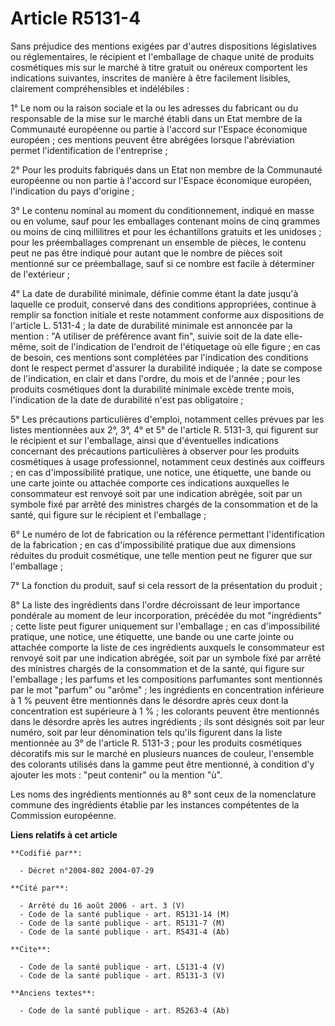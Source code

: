 # Article R5131-4

Sans préjudice des mentions exigées par d'autres dispositions législatives ou réglementaires, le récipient et l'emballage de
chaque unité de produits cosmétiques mis sur le marché à titre gratuit ou onéreux comportent les indications suivantes,
inscrites de manière à être facilement lisibles, clairement compréhensibles et indélébiles :

1° Le nom ou la raison sociale et la ou les adresses du fabricant ou du responsable de la mise sur le marché établi dans un
Etat membre de la Communauté européenne ou partie à l'accord sur l'Espace économique européen ; ces mentions peuvent être
abrégées lorsque l'abréviation permet l'identification de l'entreprise ;

2° Pour les produits fabriqués dans un Etat non membre de la Communauté européenne ou non partie à l'accord sur l'Espace
économique européen, l'indication du pays d'origine ;

3° Le contenu nominal au moment du conditionnement, indiqué en masse ou en volume, sauf pour les emballages contenant moins
de cinq grammes ou moins de cinq millilitres et pour les échantillons gratuits et les unidoses ; pour les préemballages
comprenant un ensemble de pièces, le contenu peut ne pas être indiqué pour autant que le nombre de pièces soit mentionné sur
ce préemballage, sauf si ce nombre est facile à déterminer de l'extérieur ;

4° La date de durabilité minimale, définie comme étant la date jusqu'à laquelle ce produit, conservé dans des conditions
appropriées, continue à remplir sa fonction initiale et reste notamment conforme aux dispositions de l'article L. 5131-4 ; la
date de durabilité minimale est annoncée par la mention : "A utiliser de préférence avant fin", suivie soit de la date elle-
même, soit de l'indication de l'endroit de l'étiquetage où elle figure ; en cas de besoin, ces mentions sont complétées par
l'indication des conditions dont le respect permet d'assurer la durabilité indiquée ; la date se compose de l'indication, en
clair et dans l'ordre, du mois et de l'année ; pour les produits cosmétiques dont la durabilité minimale excède trente mois,
l'indication de la date de durabilité n'est pas obligatoire ;

5° Les précautions particulières d'emploi, notamment celles prévues par les listes mentionnées aux 2°, 3°, 4° et 5° de
l'article R. 5131-3, qui figurent sur le récipient et sur l'emballage, ainsi que d'éventuelles indications concernant des
précautions particulières à observer pour les produits cosmétiques à usage professionnel, notamment ceux destinés aux
coiffeurs ; en cas d'impossibilité pratique, une notice, une étiquette, une bande ou une carte jointe ou attachée comporte
ces indications auxquelles le consommateur est renvoyé soit par une indication abrégée, soit par un symbole fixé par arrêté
des ministres chargés de la consommation et de la santé, qui figure sur le récipient et l'emballage ;

6° Le numéro de lot de fabrication ou la référence permettant l'identification de la fabrication ; en cas d'impossibilité
pratique due aux dimensions réduites du produit cosmétique, une telle mention peut ne figurer que sur l'emballage ;

7° La fonction du produit, sauf si cela ressort de la présentation du produit ;

8° La liste des ingrédients dans l'ordre décroissant de leur importance pondérale au moment de leur incorporation, précédée
du mot "ingrédients" ; cette liste peut figurer uniquement sur l'emballage ; en cas d'impossibilité pratique, une notice, une
étiquette, une bande ou une carte jointe ou attachée comporte la liste de ces ingrédients auxquels le consommateur est
renvoyé soit par une indication abrégée, soit par un symbole fixé par arrêté des ministres chargés de la consommation et de
la santé, qui figure sur l'emballage ; les parfums et les compositions parfumantes sont mentionnés par le mot "parfum" ou
"arôme" ; les ingrédients en concentration inférieure à 1 % peuvent être mentionnés dans le désordre après ceux dont la
concentration est supérieure à 1 % ; les colorants peuvent être mentionnés dans le désordre après les autres ingrédients ;
ils sont désignés soit par leur numéro, soit par leur dénomination tels qu'ils figurent dans la liste mentionnée au 3° de
l'article R. 5131-3 ; pour les produits cosmétiques décoratifs mis sur le marché en plusieurs nuances de couleur, l'ensemble
des colorants utilisés dans la gamme peut être mentionné, à condition d'y ajouter les mots : "peut contenir" ou la mention
"ù".

Les noms des ingrédients mentionnés au 8° sont ceux de la nomenclature commune des ingrédients établie par les instances
compétentes de la Commission européenne.

**Liens relatifs à cet article**

	**Codifié par**:

	  - Décret n°2004-802 2004-07-29

	**Cité par**:

	  - Arrêté du 16 août 2006 - art. 3 (V)
	  - Code de la santé publique - art. R5131-14 (M)
	  - Code de la santé publique - art. R5131-7 (M)
	  - Code de la santé publique - art. R5431-4 (Ab)

	**Cite**:

	  - Code de la santé publique - art. L5131-4 (V)
	  - Code de la santé publique - art. R5131-3 (V)

	**Anciens textes**:

	  - Code de la santé publique - art. R5263-4 (Ab)
